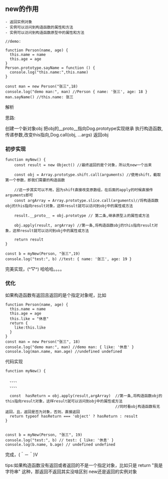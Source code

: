 

## new的作用
    - 返回实例对象
    - 实例可以访问到构造函数的属性和方法 
    - 实例可以访问到构造函数原型中的属性和方法

```
//demo:

function Person(name, age) {
  this.name = name
  this.age = age
}
Person.prototype.sayName = function () {
  console.log("this.name:",this.name)
}

const man = new Person("张三",18)
console.log("demo man:", man) //Person { name: '张三', age: 18 }
man.sayName() //this.name: 张三

```

解析

思路:

创建一个新对象obj
把obj的__proto__指向Dog.prototype实现继承
执行构造函数,传递参数,改变this指向,Dog.call(obj, ...args)
返回obj

### 初步实现

```
function myNew() {
    const result = new Object() //最终返回的是个对象，所以先new一个出来

    const obj = Array.prototype.shift.call(arguments) //使用shift，截取第一个参数，即我们需要的构造函数

    //这一步其实可以不用，因为shift直接改变原数组，在后面的apply的时候直接传arguments即可
    const argArray = Array.prototype.slice.call(arguments)//将构造函数obj的this指向result对象，这样result就可以访问到obj中的属性或方法

    result.__proto__ = obj.prototype // 第二条,继承原型上的属性或方法

    obj.apply(result, argArray) //第一条,将构造函数obj的this指向result对象，这样result就可以访问到obj中的属性或方法

    return result
}

const b = myNew(Person, "张三",19)
console.log("test:", b) //test: { name: '张三', age: 19 }

```

完美实现，(^▽^) 哈哈哈。。。。

### 优化

如果构造函数有返回且返回的是个指定对象呢，比如

```
function Person(name, age) {
  this.name = name
  this.age = age
  this.like = "休息"
  return {
    like:this.like
  }
}
const man = new Person("张三", 18)
console.log("demo man:", man) //demo man: { like: '休息' }
console.log(man.name, man.age) //undefined undefined

```

代码实现

```
function myNew() {

  、、、、
  、、、、

  const  hasReturn = obj.apply(result,argArray)  //第一条,将构造函数obj的this指向result对象，这样result就可以访问到obj中的属性或方法
                                                 //同时看obj构造函数有无返回，且，返回是否为对象，否则，直接返回
  return typeof hasReturn === 'object' ? hasReturn : result
}


const b = myNew(Person, "张三", 19)
console.log("test:", b) // test: { like: '休息' }
console.log(b.name, b.age) // undefined undefined

```

完成，(＾－＾)V

tips:如果构造函数没有返回或者返回的不是一个指定对象，比如只是 return "我是字符串" 这种，那返回不返回其实没啥区别
     new还是返回的实例对象